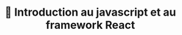 ---
url: /docs/gestionnaire-de-package/
title: 📘 Introduction au javascript et au framework React 
---